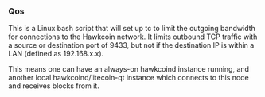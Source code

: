 ### Qos ###

This is a Linux bash script that will set up tc to limit the outgoing bandwidth for connections to the Hawkcoin network. It limits outbound TCP traffic with a source or destination port of 9433, but not if the destination IP is within a LAN (defined as 192.168.x.x).

This means one can have an always-on hawkcoind instance running, and another local hawkcoind/litecoin-qt instance which connects to this node and receives blocks from it.
